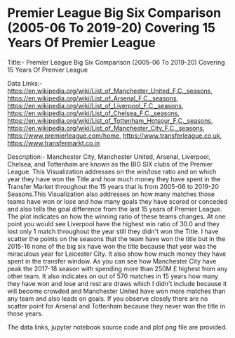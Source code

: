 # Premier League Big Six Comparison (2005-06 To 2019-20) Covering 15 Years Of Premier League

Title:-
Premier League Big Six Comparison (2005-06 To 2019-20) Covering 15 Years Of Premier League

Data Links:-
https://en.wikipedia.org/wiki/List_of_Manchester_United_F.C._seasons,
https://en.wikipedia.org/wiki/List_of_Arsenal_F.C._seasons,
https://en.wikipedia.org/wiki/List_of_Liverpool_F.C._seasons,
https://en.wikipedia.org/wiki/List_of_Chelsea_F.C._seasons,
https://en.wikipedia.org/wiki/List_of_Tottenham_Hotspur_F.C._seasons,
https://en.wikipedia.org/wiki/List_of_Manchester_City_F.C._seasons,
https://www.premierleague.com/home,
https://www.transferleague.co.uk,
https://www.transfermarkt.co.in

Description:-
Manchester City, Manchester United, Arsenal, Liverpool, Chelsea, and Tottenham are known as the BIG SIX clubs of the Premier League. This Visualization addresses on the win/lose ratio and on which year they have won the Title and how much money they have spent in the Transfer Market throughout the 15 years that is from 2005-06 to 2019-20 Seasons.This Visualization also addresses on how many matches those teams have won or lose and how many goals they have scored or conceded and also tells the goal difference from the last 15 years of Premier League.
The plot indicates on how the winning ratio of these teams changes. At one point you would see  Liverpool have the highest win ratio of 30.0 and they lost only 1 match throughout the year still they didn't won the Title. I have scatter the points on the seasons that the team have won the title but in the 2015-16 none of the big six have won the title because that year was the miraculous year for Leicester City. It also show how much money they have spent in the transfer window. As you can see how Manchester City have peak the 2017-18 season with spending more than 250M £ highest from any other team. It also indicates on out of 570 matches in 15 years how many they have won and lose and rest are draws which I didn't include because it will become crowded and Manchester United have won more matches than any team and also leads on goals. If you observe closely there are no scatter point for Arsenal and Tottenham because they never won the title in those years. 

The data links, jupyter notebook source code and plot png file are provided.
